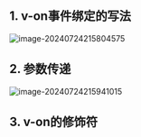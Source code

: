 

## 1. v-on事件绑定的写法

![image-20240724215804575](https://cysir-1314462720.cos.ap-nanjing.myqcloud.com/cysir-1314462720/myimage-20240724215804575.png)

## 2. 参数传递

![image-20240724215941015](https://cysir-1314462720.cos.ap-nanjing.myqcloud.com/cysir-1314462720/myimage-20240724215941015.png)

## 3. v-on的修饰符

